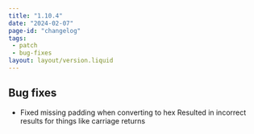 ```yaml
---
title: "1.10.4"
date: "2024-02-07"
page-id: "changelog"
tags: 
 - patch
 - bug-fixes
layout: layout/version.liquid
---
```

## Bug fixes
- Fixed missing padding when converting to hex
Resulted in incorrect results for things like carriage returns
